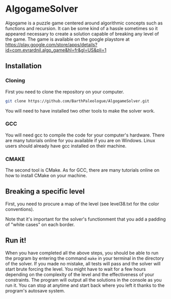 # AlgogameSolver

Algogame is a puzzle game centered around algorithmic concepts such as functions and recursion. It can be some kind of a hassle sometimes so it appeared necessary to create a solution capable of breaking any level of the game. The game is available on the google playstore at <a href="https://play.google.com/store/apps/details?id=com.evrardnil.algo_game&hl=fr&gl=US&pli=1">https://play.google.com/store/apps/details?id=com.evrardnil.algo_game&hl=fr&gl=US&pli=1</a>

## Installation

### Cloning

First you need to clone the repository on your computer.

```sh
git clone https://github.com/BarthPaleologue/AlgogameSolver.git
```

You will need to have installed two other tools to make the solver work.

### GCC

You will need gcc to compile the code for your computer's hardware. There are many tutorials online for you available if you are on Windows. Linux users should already have gcc installed on their machine.
### CMAKE

The second tool is CMake. As for GCC, there are many tutorials online on how to install CMake on your machine.

## Breaking a specific level

First, you need to procure a map of the level (see level38.txt for the color conventions). 

Note that it's important for the solver's functionment that you add a padding of "white cases" on each border.


## Run it!

When you have completed all the above steps, you should be able to run the program by entering the command `make` in your terminal in the directory of the solver. If you made no mistake, all tests will pass and the solver will start brute forcing the level.
You might have to wait for a few hours depending on the complexity of the level and the effectiveness of your constraints.
The program will output all the solutions in the console as you run it.
You can stop at anytime and start back where you left it thanks to the program's autosave system.